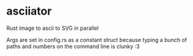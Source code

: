 # asciiator
Rust image to ascii to SVG in parallel

Args are set in config.rs as a constant struct because typing 
a bunch of paths and numbers on the command line is clunky :3
